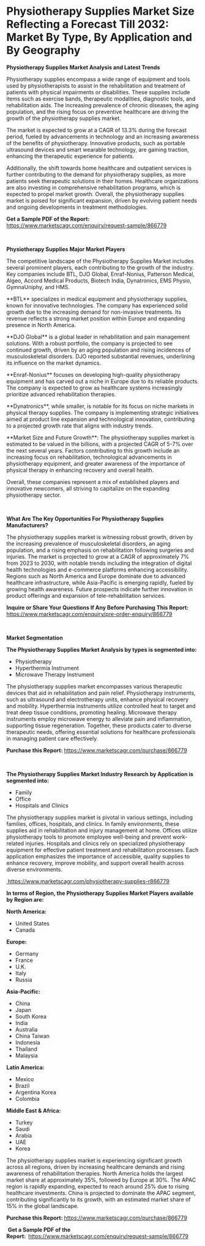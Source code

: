 <p><h1>Physiotherapy Supplies Market Size Reflecting a Forecast Till 2032: Market By Type, By Application and By Geography</h1></p><p><strong>Physiotherapy Supplies Market Analysis and Latest Trends</strong></p>
<p><p>Physiotherapy supplies encompass a wide range of equipment and tools used by physiotherapists to assist in the rehabilitation and treatment of patients with physical impairments or disabilities. These supplies include items such as exercise bands, therapeutic modalities, diagnostic tools, and rehabilitation aids. The increasing prevalence of chronic diseases, the aging population, and the rising focus on preventive healthcare are driving the growth of the physiotherapy supplies market.</p><p>The market is expected to grow at a CAGR of 13.3% during the forecast period, fueled by advancements in technology and an increasing awareness of the benefits of physiotherapy. Innovative products, such as portable ultrasound devices and smart wearable technology, are gaining traction, enhancing the therapeutic experience for patients. </p><p>Additionally, the shift towards home healthcare and outpatient services is further contributing to the demand for physiotherapy supplies, as more patients seek therapeutic solutions in their homes. Healthcare organizations are also investing in comprehensive rehabilitation programs, which is expected to propel market growth. Overall, the physiotherapy supplies market is poised for significant expansion, driven by evolving patient needs and ongoing developments in treatment methodologies.</p></p>
<p><strong>Get a Sample PDF of the Report:&nbsp;</strong> <a href="https://www.marketscagr.com/enquiry/request-sample/866779?utm_campaign=2819&utm_medium=2&utm_source=Github&utm_content=ia&utm_term=13042025&utm_id=physiotherapy-supplies">https://www.marketscagr.com/enquiry/request-sample/866779</a></p>
<p>&nbsp;</p>
<p><strong>Physiotherapy Supplies Major Market Players</strong></p>
<p><p>The competitive landscape of the Physiotherapy Supplies Market includes several prominent players, each contributing to the growth of the industry. Key companies include BTL, DJO Global, Enraf-Nonius, Patterson Medical, Algeo, Accord Medical Products, Biotech India, Dynatronics, EMS Physio, GymnaUniphy, and HMS.</p><p>**BTL** specializes in medical equipment and physiotherapy supplies, known for innovative technologies. The company has experienced solid growth due to the increasing demand for non-invasive treatments. Its revenue reflects a strong market position within Europe and expanding presence in North America.</p><p>**DJO Global** is a global leader in rehabilitation and pain management solutions. With a robust portfolio, the company is projected to see continued growth, driven by an aging population and rising incidences of musculoskeletal disorders. DJO reported substantial revenues, underlining its influence on the market dynamics.</p><p>**Enraf-Nonius** focuses on developing high-quality physiotherapy equipment and has carved out a niche in Europe due to its reliable products. The company is expected to grow as healthcare systems increasingly prioritize advanced rehabilitation therapies.</p><p>**Dynatronics**, while smaller, is notable for its focus on niche markets in physical therapy supplies. The company is implementing strategic initiatives aimed at product line expansion and technological innovation, contributing to a projected growth rate that aligns with industry trends.</p><p>**Market Size and Future Growth**: The physiotherapy supplies market is estimated to be valued in the billions, with a projected CAGR of 5-7% over the next several years. Factors contributing to this growth include an increasing focus on rehabilitation, technological advancements in physiotherapy equipment, and greater awareness of the importance of physical therapy in enhancing recovery and overall health.</p><p>Overall, these companies represent a mix of established players and innovative newcomers, all striving to capitalize on the expanding physiotherapy sector.</p></p>
<p>&nbsp;</p>
<p><strong>What Are The Key Opportunities For Physiotherapy Supplies Manufacturers?</strong></p>
<p><p>The physiotherapy supplies market is witnessing robust growth, driven by the increasing prevalence of musculoskeletal disorders, an aging population, and a rising emphasis on rehabilitation following surgeries and injuries. The market is projected to grow at a CAGR of approximately 7% from 2023 to 2030, with notable trends including the integration of digital health technologies and e-commerce platforms enhancing accessibility. Regions such as North America and Europe dominate due to advanced healthcare infrastructure, while Asia-Pacific is emerging rapidly, fueled by growing health awareness. Future prospects indicate further innovation in product offerings and expansion of tele-rehabilitation services.</p></p>
<p><strong>Inquire or Share Your Questions If Any Before Purchasing This Report:</strong> <a href="https://www.marketscagr.com/enquiry/pre-order-enquiry/866779?utm_campaign=2819&utm_medium=2&utm_source=Github&utm_content=ia&utm_term=13042025&utm_id=physiotherapy-supplies">https://www.marketscagr.com/enquiry/pre-order-enquiry/866779</a></p>
<p>&nbsp;</p>
<p><strong>Market Segmentation</strong></p>
<p><strong>The Physiotherapy Supplies Market Analysis by types is segmented into:</strong></p>
<p><ul><li>Physiotherapy</li><li>Hyperthermia Instrument</li><li>Microwave Therapy Instrument</li></ul></p>
<p><p>The physiotherapy supplies market encompasses various therapeutic devices that aid in rehabilitation and pain relief. Physiotherapy instruments, such as ultrasound and electrotherapy units, enhance physical recovery and mobility. Hyperthermia instruments utilize controlled heat to target and treat deep tissue conditions, promoting healing. Microwave therapy instruments employ microwave energy to alleviate pain and inflammation, supporting tissue regeneration. Together, these products cater to diverse therapeutic needs, offering essential solutions for healthcare professionals in managing patient care effectively.</p></p>
<p><strong>Purchase this Report:&nbsp;</strong><a href="https://www.marketscagr.com/purchase/866779?utm_campaign=2819&utm_medium=2&utm_source=Github&utm_content=ia&utm_term=13042025&utm_id=physiotherapy-supplies">https://www.marketscagr.com/purchase/866779</a></p>
<p>&nbsp;</p>
<p><strong>The Physiotherapy Supplies Market Industry Research by Application is segmented into:</strong></p>
<p><ul><li>Family</li><li>Office</li><li>Hospitals and Clinics</li></ul></p>
<p><p>The physiotherapy supplies market is pivotal in various settings, including families, offices, hospitals, and clinics. In family environments, these supplies aid in rehabilitation and injury management at home. Offices utilize physiotherapy tools to promote employee well-being and prevent work-related injuries. Hospitals and clinics rely on specialized physiotherapy equipment for effective patient treatment and rehabilitation processes. Each application emphasizes the importance of accessible, quality supplies to enhance recovery, improve mobility, and support overall health across diverse environments.</p></p>
<p><a href="https://www.marketscagr.com/physiotherapy-supplies-r866779?utm_campaign=2819&utm_medium=2&utm_source=Github&utm_content=ia&utm_term=13042025&utm_id=physiotherapy-supplies">&nbsp;https://www.marketscagr.com/physiotherapy-supplies-r866779</a></p>
<p><strong>In terms of Region, the Physiotherapy Supplies Market Players available by Region are:</strong></p>
<p>
    <p> <strong> North America: </strong>
        <ul>
            <li>United States</li>
            <li>Canada</li>
        </ul>
        </p> 
    <p> <strong> Europe: </strong>
        <ul>
            <li>Germany</li>
            <li>France</li>
            <li>U.K.</li>
            <li>Italy</li>
            <li>Russia</li>
        </ul>
        </p> 
    <p> <strong> Asia-Pacific: </strong>
        <ul>
            <li>China</li>
            <li>Japan</li>
            <li>South Korea</li>
            <li>India</li>
            <li>Australia</li>
            <li>China Taiwan</li>
            <li>Indonesia</li>
            <li>Thailand</li>
            <li>Malaysia</li>
        </ul>
        </p> 
    <p> <strong> Latin America: </strong>
        <ul>
            <li>Mexico</li>
            <li>Brazil</li>
            <li>Argentina Korea</li>
            <li>Colombia</li>
        </ul>
        </p> 
    <p> <strong> Middle East & Africa: </strong>
        <ul>
            <li>Turkey</li>
            <li>Saudi</li>
            <li>Arabia</li>
            <li>UAE</li>
            <li>Korea</li>
        </ul>
    </p>
    </p>
<p><p>The physiotherapy supplies market is experiencing significant growth across all regions, driven by increasing healthcare demands and rising awareness of rehabilitation therapies. North America holds the largest market share at approximately 35%, followed by Europe at 30%. The APAC region is rapidly expanding, expected to reach around 25% due to rising healthcare investments. China is projected to dominate the APAC segment, contributing significantly to its growth, with an estimated market share of 15% in the global landscape.</p></p>
<p><strong>Purchase this Report: </strong><a href="https://www.marketscagr.com/purchase/866779?utm_campaign=2819&utm_medium=2&utm_source=Github&utm_content=ia&utm_term=13042025&utm_id=physiotherapy-supplies">https://www.marketscagr.com/purchase/866779</a></p>
<p>&nbsp;<strong>Get a Sample PDF of the Report:&nbsp;&nbsp;</strong><a href="https://www.marketscagr.com/enquiry/request-sample/866779?utm_campaign=2819&utm_medium=2&utm_source=Github&utm_content=ia&utm_term=13042025&utm_id=physiotherapy-supplies">https://www.marketscagr.com/enquiry/request-sample/866779</a></p>
<p><strong></strong></p>
<p><p></p><p></p><p></p></p>